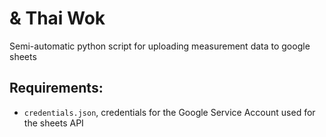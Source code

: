 # & Thai Wok
Semi-automatic python script for uploading measurement data to google sheets

## Requirements:
- `credentials.json`, credentials for the Google Service Account used for the sheets API
